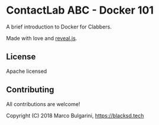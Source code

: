 # ContactLab ABC - Docker 101 

A brief introduction to Docker for Clabbers. 

Made with love and [reveal.js](http://revealjs.com/).

## License

Apache licensed

## Contributing

All contributions are welcome!

Copyright (C) 2018 Marco Bulgarini, https://blacksd.tech

